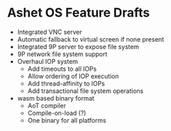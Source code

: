 # Ashet OS Feature Drafts

- Integrated VNC server
- Automatic fallback to virtual screen if none present
- Integrated 9P server to expose file system
- 9P network file system support
- Overhaul IOP system
  - Add timeouts to all IOPs
  - Allow ordering of IOP execution
  - Add thread-affinity to IOPs
  - Add transactional file system operations
- wasm based binary format
  - AoT compiler
  - Compile-on-load (?)
  - One binary for all platforms
